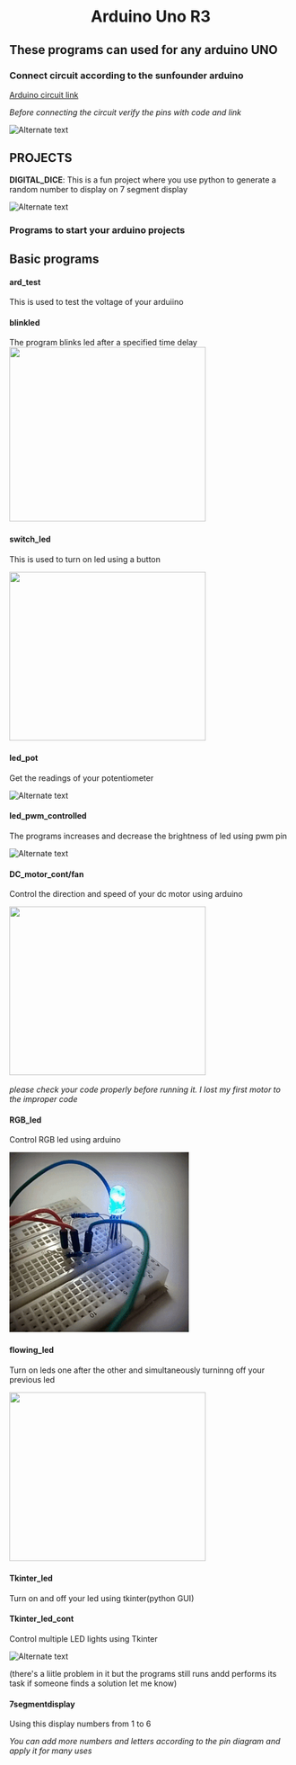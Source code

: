 <h1 align = center> Arduino Uno R3 </h1>

## These programs can used for any arduino UNO

### Connect circuit according to the sunfounder arduino

[Arduino circuit link](https://www.sunfounder.com/learn/category/Super-Kit-V2-0-for-Arduino.html)

*_Before connecting the circuit verify the pins with code and link_*

![Alternate text](https://img.shields.io/badge/Clones-40%2B-green)

## PROJECTS

**DIGITAL_DICE**:
This is a fun project where you use python to generate a random number to display on 7 segment display

![Alternate text](https://media.giphy.com/media/jVAxM7NWx6ueXKCSGe/giphy.gif)

### Programs to start your arduino projects

## Basic programs

#### ard_test

This is used to test the voltage of your arduiino

#### blinkled

The program blinks led after a specified time delay
<img src = "https://3.bp.blogspot.com/-3hdasamAtDQ/V3PV2sQHBlI/AAAAAAAAAA4/Onil9mWAchIRm0VHUvE3h3CSd13haQuZwCKgB/s1600/output_W5UjLK.gif" height = 310 width =350>

#### switch_led

This is used to turn on led using a button

<img src = "https://cdn.instructables.com/ORIG/FWH/K9VB/JGQTF7RG/FWHK9VBJGQTF7RG.gif" height = "300" width = "350">

#### led_pot

Get the readings of your potentiometer

![Alternate text](https://images.squarespace-cdn.com/content/v1/59a893fe197aea8d0ac37f09/1506056576961-JBTO2X3UBS4KJZ4DK2AT/ke17ZwdGBToddI8pDm48kIisVeufsLaqPYS75OuX1FxZw-zPPgdn4jUwVcJE1ZvWEtT5uBSRWt4vQZAgTJucoTqqXjS3CfNDSuuf31e0tVGUIyZMpo6jDvOlV8ELZznZDi-rr9EJ6o3n8IpvEJDIMaEcAfnVBrEqrgp1UxUHGkY/giphy.gif)

#### led_pwm_controlled

The programs increases and decrease the brightness of led using pwm pin

![Alternate text](https://thumbs.gfycat.com/ClumsyFewKarakul-size_restricted.gif)

#### DC_motor_cont/fan

Control the direction and speed of your dc motor using arduino

<img src = "https://cdn.instructables.com/ORIG/F3F/HO7Q/JSCG2JBZ/F3FHO7QJSCG2JBZ.jpg?auto=webp" height = 300 width = 350>

*please check your code properly before running it. I lost my first motor to the improper code*

#### RGB_led

Control RGB led using arduino

![Alternate text](https://raw.githubusercontent.com/IslamNegm/Arduino-RGBLed-Library/master/preview_HEXRGBLed.gif)

#### flowing_led

Turn on leds one after the other and simultaneously turninng off your previous led

<img src = "https://cdn.instructables.com/FHC/Z5OJ/JDCBL4TD/FHCZ5OJJDCBL4TD.ANIMATED.LARGE.gif" height = 300 width = 350>

#### Tkinter_led

Turn on and off your led using tkinter(python GUI)

#### Tkinter_led_cont

Control multiple LED lights using Tkinter

![Alternate text](https://media1.giphy.com/media/Wqd5qegydUOE4nsq5o/giphy.gif)

(there's a liitle problem in it but the programs still runs andd performs its task if someone finds a solution let me know)

#### 7segmentdisplay

Using this display numbers from 1 to 6

*You can add more numbers and letters according to the pin diagram and apply it for many uses*
